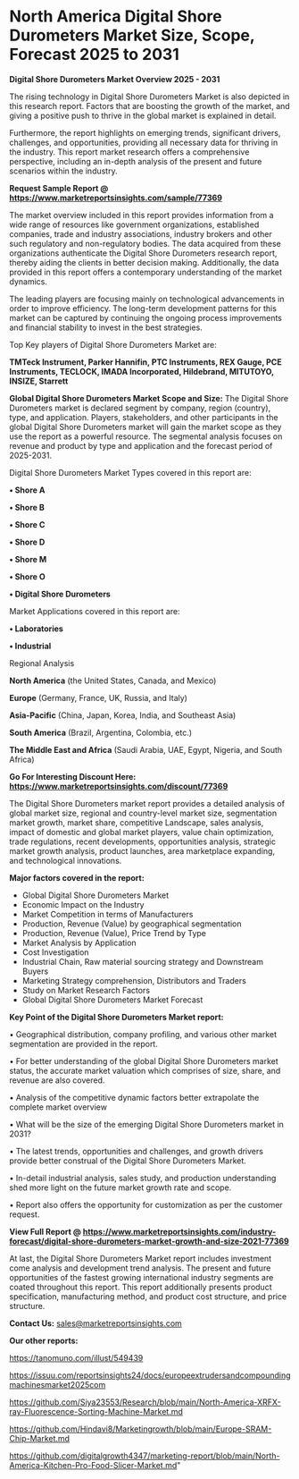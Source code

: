 # North America Digital Shore Durometers Market Size, Scope, Forecast 2025 to 2031

<Strong> Digital Shore Durometers Market Overview 2025 - 2031</strong>

The rising technology in Digital Shore Durometers Market is also depicted in this research report. Factors that are boosting the growth of the market, and giving a positive push to thrive in the global market is explained in detail.

Furthermore, the report highlights on emerging trends, significant drivers, challenges, and opportunities, providing all necessary data for thriving in the industry. This report market research offers a comprehensive perspective, including an in-depth analysis of the present and future scenarios within the industry.

<strong>Request Sample Report @ <a href=https://www.marketreportsinsights.com/sample/77369>https://www.marketreportsinsights.com/sample/77369</a></strong>

The market overview included in this report provides information from a wide range of resources like government organizations, established companies, trade and industry associations, industry brokers and other such regulatory and non-regulatory bodies. The data acquired from these organizations authenticate the Digital Shore Durometers research report, thereby aiding the clients in better decision making. Additionally, the data provided in this report offers a contemporary understanding of the market dynamics.

The leading players are focusing mainly on technological advancements in order to improve efficiency. The long-term development patterns for this market can be captured by continuing the ongoing process improvements and financial stability to invest in the best strategies.

Top Key players of Digital Shore Durometers Market are:

<strong>TMTeck Instrument, Parker Hannifin, PTC Instruments, REX Gauge, PCE Instruments, TECLOCK, IMADA Incorporated, Hildebrand, MITUTOYO, INSIZE, Starrett</strong>

<strong><b>Global Digital Shore Durometers Market Scope and Size:</b></strong>
The Digital Shore Durometers market is declared segment by company, region (country), type, and application. Players, stakeholders, and other participants in the global Digital Shore Durometers market will gain the market scope as they use the report as a powerful resource. The segmental analysis focuses on revenue and product by type and application and the forecast period of 2025-2031.

Digital Shore Durometers Market Types covered in this report are:

<strong>• Shore A

• Shore B

• Shore C

• Shore D

• Shore M

• Shore O

• Digital Shore Durometers</strong>

Market Applications covered in this report are:

<strong>• Laboratories

• Industrial</strong> 

Regional Analysis

<strong>North America</strong> (the United States, Canada, and Mexico)

<strong>Europe</strong> (Germany, France, UK, Russia, and Italy)

<strong>Asia-Pacific</strong> (China, Japan, Korea, India, and Southeast Asia)

<strong>South America</strong> (Brazil, Argentina, Colombia, etc.)

<strong>The Middle East and Africa</strong> (Saudi Arabia, UAE, Egypt, Nigeria, and South Africa)

<strong>Go For Interesting Discount Here: <a href=https://www.marketreportsinsights.com/discount/77369>https://www.marketreportsinsights.com/discount/77369</a></strong>

The Digital Shore Durometers market report provides a detailed analysis of global market size, regional and country-level market size, segmentation market growth, market share, competitive Landscape, sales analysis, impact of domestic and global market players, value chain optimization, trade regulations, recent developments, opportunities analysis, strategic market growth analysis, product launches, area marketplace expanding, and technological innovations.

<strong><b>Major factors covered in the report:</b></strong>
<ul>
  <li>Global Digital Shore Durometers Market </li>
  <li>Economic Impact on the Industry</li>
  <li>Market Competition in terms of Manufacturers</li>
  <li>Production, Revenue (Value) by geographical segmentation</li>
  <li>Production, Revenue (Value), Price Trend by Type</li>
  <li>Market Analysis by Application</li>
  <li>Cost Investigation</li>
  <li>Industrial Chain, Raw material sourcing strategy and Downstream Buyers</li>
  <li>Marketing Strategy comprehension, Distributors and Traders</li>
  <li>Study on Market Research Factors</li>
  <li>Global Digital Shore Durometers Market Forecast</li>
</ul>

<strong><b>Key Point of the Digital Shore Durometers Market report:</b></strong>

• Geographical distribution, company profiling, and various other market segmentation are provided in the report.

• For better understanding of the global Digital Shore Durometers market status, the accurate market valuation which comprises of size, share, and revenue are also covered.

• Analysis of the competitive dynamic factors better extrapolate the complete market overview

• What will be the size of the emerging Digital Shore Durometers market in 2031?

• The latest trends, opportunities and challenges, and growth drivers provide better construal of the Digital Shore Durometers Market.

• In-detail industrial analysis, sales study, and production understanding shed more light on the future market growth rate and scope.

• Report also offers the opportunity for customization as per the customer request.

<strong><b>View Full Report @ <a href=https://www.marketreportsinsights.com/industry-forecast/digital-shore-durometers-market-growth-and-size-2021-77369>https://www.marketreportsinsights.com/industry-forecast/digital-shore-durometers-market-growth-and-size-2021-77369</a></b></strong>


At last, the Digital Shore Durometers Market report includes investment come analysis and development trend analysis. The present and future opportunities of the fastest growing international industry segments are coated throughout this report. This report additionally presents product specification, manufacturing method, and product cost structure, and price structure.

<strong>Contact Us:</strong>
sales@marketreportsinsights.com

<strong>Our other reports:</strong>

<a href=https://tanomuno.com/illust/549439>https://tanomuno.com/illust/549439</a>

<a href=https://issuu.com/reportsinsights24/docs/europeextrudersandcompoundingmachinesmarket2025com>https://issuu.com/reportsinsights24/docs/europeextrudersandcompoundingmachinesmarket2025com</a>

<a href=https://github.com/Siya23553/Research/blob/main/North-America-XRFX-ray-Fluorescence-Sorting-Machine-Market.md>https://github.com/Siya23553/Research/blob/main/North-America-XRFX-ray-Fluorescence-Sorting-Machine-Market.md</a>

<a href=https://github.com/Hindavi8/Marketingrowth/blob/main/Europe-SRAM-Chip-Market.md>https://github.com/Hindavi8/Marketingrowth/blob/main/Europe-SRAM-Chip-Market.md</a>

<a href=https://github.com/digitalgrowth4347/marketing-report/blob/main/North-America-Kitchen-Pro-Food-Slicer-Market.md>https://github.com/digitalgrowth4347/marketing-report/blob/main/North-America-Kitchen-Pro-Food-Slicer-Market.md</a>"
